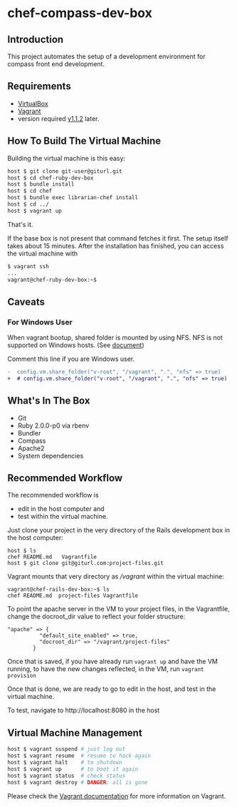 # chef-compass-dev-box

## Introduction

This project automates the setup of a development environment for compass front end development.

## Requirements

* [VirtualBox](https://www.virtualbox.org)
* [Vagrant](http://vagrantup.com)
 * version required [v1.1.2](http://downloads.vagrantup.com/tags/v1.1.2) later.

## How To Build The Virtual Machine

Building the virtual machine is this easy:

```zsh
host $ git clone git-user@giturl.git
host $ cd chef-ruby-dev-box
host $ bundle install
host $ cd chef
host $ bundle exec librarian-chef install
host $ cd ../
host $ vagrant up
```

That's it.

If the base box is not present that command fetches it first. The setup itself takes about 15 minutes. After the installation has finished, you can access the virtual machine with

```zsh
$ vagrant ssh
...
vagrant@chef-ruby-dev-box:~$
```
## Caveats

### For Windows User

When vagrant bootup, shared folder is mounted by using NFS.
NFS is not supported on Windows hosts. (See [document](http://docs-v1.vagrantup.com/v1/docs/nfs.html))

Comment this line if you are Windows user.

```diff
-  config.vm.share_folder("v-root", "/vagrant", ".", "nfs" => true)
+  # config.vm.share_folder("v-root", "/vagrant", ".", "nfs" => true)
```

## What's In The Box

* Git
* Ruby 2.0.0-p0 via rbenv
* Bundler
* Compass
* Apache2
* System dependencies

## Recommended Workflow

The recommended workflow is

* edit in the host computer and
* test within the virtual machine.

Just clone your project in the very directory of the Rails development box in the host computer:

```
host $ ls
chef README.md   Vagrantfile
host $ git clone git@giturl.com:project-files.git
```

Vagrant mounts that very directory as _/vagrant_ within the virtual machine:

```
vagrant@chef-rails-dev-box:~$ ls
chef README.md  project-files Vagrantfile
```

To point the apache server in the VM to your project files, in the Vagrantfile, change the docroot_dir value to reflect your folder structure:

```
"apache" => {
          "default_site_enabled" => true,
          "docroot_dir" => "/vagrant/project-files"
        }
```

Once that is saved, if you have already run `vagrant up` and have the VM running, to have the new changes reflected, in the VM, run `vagrant provision`

Once that is done, we are ready to go to edit in the host, and test in the virtual machine.

To test, navigate to http://localhost:8080 in the host

## Virtual Machine Management

```zsh
host $ vagrant suspend # just log out
host $ vagrant resume  # resume to hack again
host $ vagrant halt    # to shutdown
host $ vagrant up      # to boot it again
host $ vagrant status  # check status
host $ vagrant destroy # DANGER: all is gone
```

Please check the [Vagrant documentation](http://vagrantup.com/v1/docs/index.html) for more information on Vagrant.
